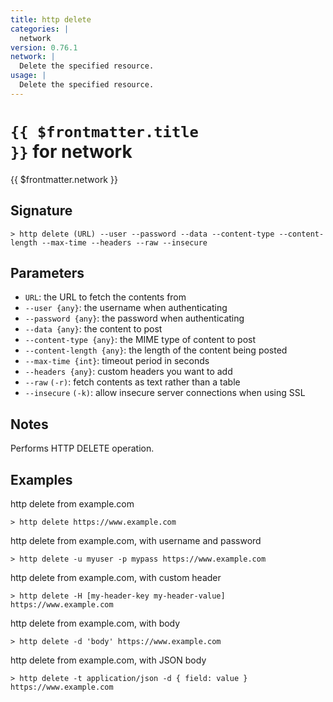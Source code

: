 ```yaml
---
title: http delete
categories: |
  network
version: 0.76.1
network: |
  Delete the specified resource.
usage: |
  Delete the specified resource.
---
```


# <code>{{ $frontmatter.title }}</code> for network

<div class='command-title'>{{ $frontmatter.network }}</div>

## Signature

```> http delete (URL) --user --password --data --content-type --content-length --max-time --headers --raw --insecure```

## Parameters

 -  `URL`: the URL to fetch the contents from
 -  `--user {any}`: the username when authenticating
 -  `--password {any}`: the password when authenticating
 -  `--data {any}`: the content to post
 -  `--content-type {any}`: the MIME type of content to post
 -  `--content-length {any}`: the length of the content being posted
 -  `--max-time {int}`: timeout period in seconds
 -  `--headers {any}`: custom headers you want to add
 -  `--raw` `(-r)`: fetch contents as text rather than a table
 -  `--insecure` `(-k)`: allow insecure server connections when using SSL

## Notes
Performs HTTP DELETE operation.
## Examples

http delete from example.com
```shell
> http delete https://www.example.com
```

http delete from example.com, with username and password
```shell
> http delete -u myuser -p mypass https://www.example.com
```

http delete from example.com, with custom header
```shell
> http delete -H [my-header-key my-header-value] https://www.example.com
```

http delete from example.com, with body
```shell
> http delete -d 'body' https://www.example.com
```

http delete from example.com, with JSON body
```shell
> http delete -t application/json -d { field: value } https://www.example.com
```

